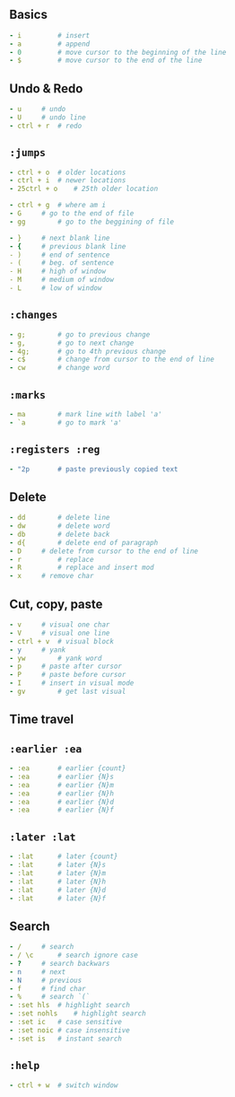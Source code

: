 Basics
------ 
```yml
- i 		# insert
- a 		# append
- 0 		# move cursor to the beginning of the line
- $ 		# move cursor to the end of the line 
```

Undo & Redo
-----------
```yml
- u		# undo
- U		# undo line
- ctrl + r	# redo
```

`:jumps`
--------
```yml
- ctrl + o	# older locations
- ctrl + i	# newer locations
- 25ctrl + o	# 25th older location

- ctrl + g	# where am i
- G		# go to the end of file
- gg		# go to the beggining of file

- }		# next blank line
- {		# previous blank line
- )		# end of sentence
- (		# beg. of sentence
- H		# high of window
- M		# medium of window
- L		# low of window
```

`:changes`
----------
```yml
- g;		# go to previous change
- g,		# go to next change 
- 4g;		# go to 4th previous change
- c$		# change from cursor to the end of line 
- cw		# change word
```

`:marks`
--------
```yml
- ma		# mark line with label 'a'
- `a 		# go to mark 'a'
```

`:registers :reg`
-----------------
```yml
- "2p		# paste previously copied text
```

Delete
------
```yml
- dd		# delete line
- dw		# delete word
- db		# delete back
- d{		# delete end of paragraph
- D		# delete from cursor to the end of line
- r 		# replace
- R 		# replace and insert mod
- x		# remove char
```

Cut, copy, paste
----------------
```yml
- v		# visual one char
- V		# visual one line
- ctrl + v	# visual block
- y		# yank
- yw		# yank word
- p		# paste after cursor
- P		# paste before cursor
- I		# insert in visual mode
- gv		# get last visual
```

Time travel
-----------
`:earlier :ea`
--------------
```yml
- :ea		# earlier {count}	
- :ea		# earlier {N}s		
- :ea		# earlier {N}m		
- :ea		# earlier {N}h		
- :ea		# earlier {N}d		
- :ea		# earlier {N}f		
```
			
`:later :lat`
-------------
```yml
- :lat		# later {count}					
- :lat		# later {N}s					
- :lat		# later {N}m
- :lat		# later {N}h					
- :lat		# later {N}d					
- :lat		# later {N}f		
```
			
Search
------
```yml
- /		# search
- / \c		# search ignore case
- ?		# search backwars
- n		# next
- N		# previous
- f		# find char
- %		# search `(`
- :set hls	# highlight search
- :set nohls	# highlight search  
- :set ic	# case sensitive 
- :set noic	# case insensitive 
- :set is	# instant search
```

`:help`
-------
```yml
- ctrl + w	# switch window
```
